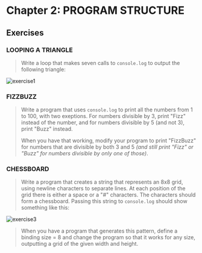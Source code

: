 # Chapter 2: PROGRAM STRUCTURE

## Exercises

### LOOPING A TRIANGLE
> Write a loop that makes seven calls to `console.log` to output the following triangle:
> 
![exercise1](https://images2.imgbox.com/69/fd/pYFf2eBO_o.png)

### FIZZBUZZ
> Write a program that uses `console.log` to print all the numbers from 1 to 100, with two exeptions. For numbers
divisible by 3, print "Fizz" instead of the number, and for numbers divisible by 5 (and not 3), print "Buzz" instead.
>
> When you have that working, modify your program to print "FizzBuzz" for numbers that are divisible by both 3 and 5 _(and still print "Fizz" or "Buzz" for numbers divisible by only one of those)_.

### CHESSBOARD
> Write a program that creates a string that represents an 8x8 grid, using newline characters to separate lines. At each position of the grid there is either a space or a "#" characters. The characters should form a chessboard.
> Passing this string to `console.log` should show something like this:
> 
![exercise3](https://images2.imgbox.com/12/87/jiKSTYww_o.png)
>
> When you have a program that generates this pattern, define a binding size = 8 and change the program so that it works for any size, outputting a grid of the given width and height.
